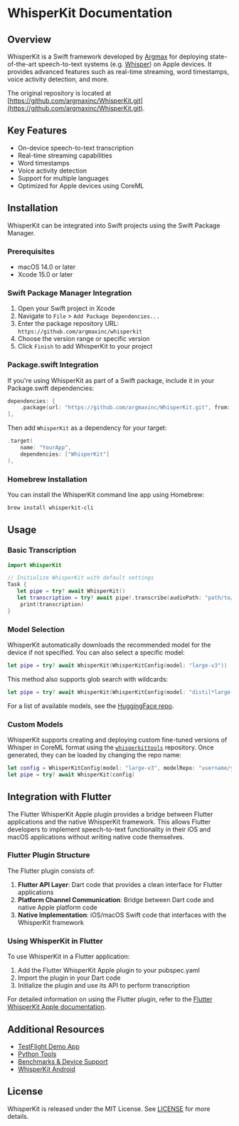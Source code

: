 # WhisperKit Documentation

## Overview

WhisperKit is a Swift framework developed by [Argmax](https://www.takeargmax.com) for deploying state-of-the-art speech-to-text systems (e.g. [Whisper](https://github.com/openai/whisper)) on Apple devices. It provides advanced features such as real-time streaming, word timestamps, voice activity detection, and more.

The original repository is located at [https://github.com/argmaxinc/WhisperKit.git](https://github.com/argmaxinc/WhisperKit.git).

## Key Features

- On-device speech-to-text transcription
- Real-time streaming capabilities
- Word timestamps
- Voice activity detection
- Support for multiple languages
- Optimized for Apple devices using CoreML

## Installation

WhisperKit can be integrated into Swift projects using the Swift Package Manager.

### Prerequisites

- macOS 14.0 or later
- Xcode 15.0 or later

### Swift Package Manager Integration

1. Open your Swift project in Xcode
2. Navigate to `File` > `Add Package Dependencies...`
3. Enter the package repository URL: `https://github.com/argmaxinc/whisperkit`
4. Choose the version range or specific version
5. Click `Finish` to add WhisperKit to your project

### Package.swift Integration

If you're using WhisperKit as part of a Swift package, include it in your Package.swift dependencies:

```swift
dependencies: [
    .package(url: "https://github.com/argmaxinc/WhisperKit.git", from: "0.9.0"),
],
```

Then add `WhisperKit` as a dependency for your target:

```swift
.target(
    name: "YourApp",
    dependencies: ["WhisperKit"]
),
```

### Homebrew Installation

You can install the WhisperKit command line app using Homebrew:

```bash
brew install whisperkit-cli
```

## Usage

### Basic Transcription

```swift
import WhisperKit

// Initialize WhisperKit with default settings
Task {
   let pipe = try? await WhisperKit()
   let transcription = try? await pipe!.transcribe(audioPath: "path/to/your/audio.{wav,mp3,m4a,flac}")?.text
    print(transcription)
}
```

### Model Selection

WhisperKit automatically downloads the recommended model for the device if not specified. You can also select a specific model:

```swift
let pipe = try? await WhisperKit(WhisperKitConfig(model: "large-v3"))
```

This method also supports glob search with wildcards:

```swift
let pipe = try? await WhisperKit(WhisperKitConfig(model: "distil*large-v3"))
```

For a list of available models, see the [HuggingFace repo](https://huggingface.co/argmaxinc/whisperkit-coreml).

### Custom Models

WhisperKit supports creating and deploying custom fine-tuned versions of Whisper in CoreML format using the [`whisperkittools`](https://github.com/argmaxinc/whisperkittools) repository. Once generated, they can be loaded by changing the repo name:

```swift
let config = WhisperKitConfig(model: "large-v3", modelRepo: "username/your-model-repo")
let pipe = try? await WhisperKit(config)
```

## Integration with Flutter

The Flutter WhisperKit Apple plugin provides a bridge between Flutter applications and the native WhisperKit framework. This allows Flutter developers to implement speech-to-text functionality in their iOS and macOS applications without writing native code themselves.

### Flutter Plugin Structure

The Flutter plugin consists of:

1. **Flutter API Layer**: Dart code that provides a clean interface for Flutter applications
2. **Platform Channel Communication**: Bridge between Dart code and native Apple platform code
3. **Native Implementation**: iOS/macOS Swift code that interfaces with the WhisperKit framework

### Using WhisperKit in Flutter

To use WhisperKit in a Flutter application:

1. Add the Flutter WhisperKit Apple plugin to your pubspec.yaml
2. Import the plugin in your Dart code
3. Initialize the plugin and use its API to perform transcription

For detailed information on using the Flutter plugin, refer to the [Flutter WhisperKit Apple documentation](https://github.com/r0227n/flutter_whisperkit).

## Additional Resources

- [TestFlight Demo App](https://testflight.apple.com/join/LPVOyJZW)
- [Python Tools](https://github.com/argmaxinc/whisperkittools)
- [Benchmarks & Device Support](https://huggingface.co/spaces/argmaxinc/whisperkit-benchmarks)
- [WhisperKit Android](https://github.com/argmaxinc/WhisperKitAndroid)

## License

WhisperKit is released under the MIT License. See [LICENSE](https://github.com/argmaxinc/WhisperKit/blob/main/LICENSE) for more details.
